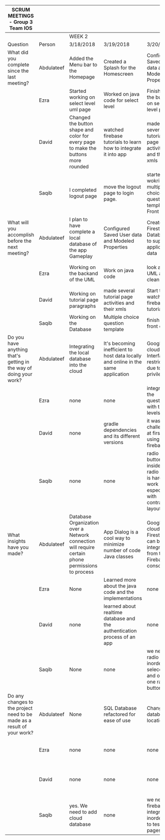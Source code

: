 | SCRUM MEETINGS - Group 3 Team IOS                                       |            |                                                                                                    |                                                                                    |                                                                                        |                                                                                                                            |                                                                                                                            | 
|-------------------------------------------------------------------------|------------|----------------------------------------------------------------------------------------------------|------------------------------------------------------------------------------------|----------------------------------------------------------------------------------------|----------------------------------------------------------------------------------------------------------------------------|----------------------------------------------------------------------------------------------------------------------------| 
|                                                                         |            | WEEK 2                                                                                             |                                                                                    |                                                                                        |                                                                                                                            |                                                                                                                            | 
| Question                                                                | Person     | 3/18/2018                                                                                          | 3/19/2018                                                                          | 3/20/2018                                                                              | 3/21/2019                                                                                                                  | 3/22/2019                                                                                                                  | 
| What did you complete since the last meeting?                           | Abdulateef | Added the Menu bar to the Homepage                                                                 | Created a Splash for the Homescreen                                                | Configured Saved User data and Modeled Properties                                      | Created Firestore Database to support application data                                                                     | Integrated Firebase to support database for Game data ( Questions and Leaderboard)                                         | 
|                                                                         | Ezra       | Started working on select level uml page                                                           | Worked on java code for select level                                               | Finished the buttons on select level page                                              | Finished java code for select level page                                                                                   | Started to work on SelectLevelArray page                                                                                   | 
|                                                                         | David      | Changed the button shape and color for every page to make the buttons more rounded                 | watched firebase tutorials to learn how to integrate it into app                   | made several tutorial page activities and their xmls                                   |  watched firebase tutorials and read codelab                                                                               | started on the reset password page                                                                                         | 
|                                                                         | Saqib      | I completed logout page                                                                            | move the logout page to login page.                                                | started wokring on multipel choice question template. Front end                        | working on randomizing answers in the backend                                                                              | complete MC_question_activity                                                                                              | 
| What will you accomplish before the next meeting?                       | Abdulateef | I plan to have complete a local database of the app Gameplay                                       | Configured Saved User data and Modeled Properties                                  | Created Firestore Database to support application data                                 | Complete Application Database Integration                                                                                  | I plan to complete the Gameplay Activity  code                                                                             | 
|                                                                         | Ezra       | Working on the backand of the UML                                                                  | Work on java code                                                                  | look at the UML and clean it up                                                        | finish java code                                                                                                           | Start working on other SelectLeveArray page UI                                                                             | 
|                                                                         | David      | Working on tutorial page paragraphs                                                                | made several tutorial page activities and their xmls                               | Start to watch firebase tutorials                                                      | Begin working on the reset password page                                                                                   | complete reset password page                                                                                               | 
|                                                                         | Saqib      | Working on the Database                                                                            | Multiple choice question template                                                  | finish the front end                                                                   | need to work on submit button and update score                                                                             | put comments on the java file                                                                                              | 
| Do you have anything that's getting in the way of doing your work?      | Abdulateef | Integrating the local database into the cloud                                                      | It's becoming inefficient to host data locally and online in the same application  | Google cloud Interface is restricted due to user privileges                            | Firebase EventValue listener is generating an unknown error                                                                | Impelementing question is database is taking longer than expected due to questions in txt format                           | 
|                                                                         | Ezra       | none                                                                                               | none                                                                               | integrating the questions with the levels                                              | implementing the database with the levels                                                                                  | none                                                                                                                       | 
|                                                                         | David      | none                                                                                               | gradle dependencies and its different versions                                     | it was challenging at first using firebase                                             | still getting familiar with firebase                                                                                       | none                                                                                                                       | 
|                                                                         | Saqib      | none                                                                                               | none                                                                               | radio button inside radio group is hard to work with, especailly with contrains layout | none                                                                                                                       | none                                                                                                                       | 
| What insights have you made?                                            | Abdulateef | Database Organization over a Network connection will require certain phone permissions to process  | App Dialog is a cool way to minimize number of code Java classes                   | Google cloud Firestore can be integrated from the Firebase console                     | Having a single database with multiple tables for game data will increase ease of data integration throughout application  | Database Organization is more effcient if we model various elements of the database to reflect its own data unlike SQLite  | 
|                                                                         | Ezra       | None                                                                                               | Learned more about the java code and the implementations                           | none                                                                                   | learned more about database and how to implement                                                                           | none                                                                                                                       | 
|                                                                         | David      | none                                                                                               | learned about realtime database and the authentication process of an app           | none                                                                                   | realised how important gradle dependencies are                                                                             | realised that i couldnt reset password if the user isnt in the autentication database                                      | 
|                                                                         | Saqib      | None                                                                                               | none                                                                               | we need radio group inorder to selece one and only one radio button                    | java collections.shuffle is awesome                                                                                        | none                                                                                                                       | 
| Do any changes to the project need to be made as a result of your work? | Abdulateef | None                                                                                               | SQL Database refactored for ease of use                                            | Change in database location                                                            | Refactored Multiple variables to accommodate online database values                                                        | Replaced previous function calls to get data from SQL data to Firebase appropriate function calls                          | 
|                                                                         | Ezra       | none                                                                                               | none                                                                               | none                                                                                   | Implement the database more into the selectlevel                                                                           | none                                                                                                                       | 
|                                                                         | David      | none                                                                                               | none                                                                               | none                                                                                   | the login process soesnt use authentication yet, so that needs to be integrated                                            | none                                                                                                                       | 
|                                                                         | Saqib      | yes. We need to add cloud database                                                                 | none                                                                               | we need firebase integration inorder for to test my pages                              | none                                                                                                                       | none                                                                                                                       | 
